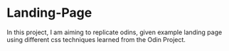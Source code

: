 # Landing-Page
In this project, I am aiming to replicate odins, given example landing page using different css techniques learned from the Odin Project. 